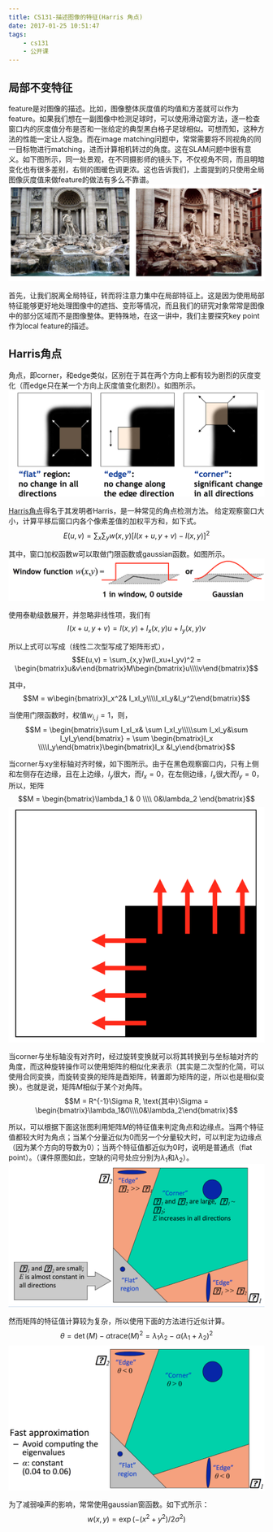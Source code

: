 ```yaml
---
title: CS131-描述图像的特征(Harris 角点)
date: 2017-01-25 10:51:47
tags:
    - cs131
    - 公开课
---
```



## 局部不变特征
feature是对图像的描述。比如，图像整体灰度值的均值和方差就可以作为feature。如果我们想在一副图像中检测足球时，可以使用滑动窗方法，逐一检查窗口内的灰度值分布是否和一张给定的典型黑白格子足球相似。可想而知，这种方法的性能一定让人捉急。而在image matching问题中，常常需要将不同视角的同一目标物进行matching，进而计算相机转过的角度。这在SLAM问题中很有意义。如下图所示，同一处景观，在不同摄影师的镜头下，不仅视角不同，而且明暗变化也有很多差别，右侧的图暖色调更浓。这也告诉我们，上面提到的只使用全局图像灰度值来做feature的做法有多么不靠谱。
![image matching example](/img/image_matching_hard.png)

首先，让我们脱离全局特征，转而将注意力集中在局部特征上。这是因为使用局部特征能够更好地处理图像中的遮挡、变形等情况，而且我们的研究对象常常是图像中的部分区域而不是图像整体。更特殊地，在这一讲中，我们主要探究key point作为local feature的描述。

## Harris角点
角点，即corner，和edge类似，区别在于其在两个方向上都有较为剧烈的灰度变化（而edge只在某一个方向上灰度值变化剧烈）。如图所示。
![what is corner](/img/what_is_corner.png)

[Harris角点](http://www.bmva.org/bmvc/1988/avc-88-023.pdf)得名于其发明者Harris，是一种常见的角点检测方法。
给定观察窗口大小，计算平移后窗口内各个像素差值的加权平方和，如下式。
$$E(u,v) = \sum_x\sum_yw(x,y)[I(x+u, y+v) - I(x,y)]^2$$

其中，窗口加权函数$w$可以取做门限函数或gaussian函数。如图所示。
![window function](/img/corner_window_fun.png)

使用泰勒级数展开，并忽略非线性项，我们有
$$I(x+u,y+v) = I(x,y) + I_x(x,y)u+I_y(x,y)v$$

所以上式可以写成（线性二次型写成了矩阵形式），
$$E(u,v) = \sum_{x,y}w(I_xu+I_yv)^2 = \begin{bmatrix}u&v\end{bmatrix}M\begin{bmatrix}u\\\\v\end{bmatrix}$$

其中，
$$M = w\begin{bmatrix}I_x^2& I_xI_y\\\\I_xI_y&I_y^2\end{bmatrix}$$

当使用门限函数时，权值$w_{i,j} = 1$，则，
$$M = \begin{bmatrix}\sum I_xI_x& \sum I_xI_y\\\\\sum I_xI_y&\sum I_yI_y\end{bmatrix} = \sum \begin{bmatrix}I_x \\\\I_y\end{bmatrix}\begin{bmatrix}I_x &I_y\end{bmatrix}$$

当corner与xy坐标轴对齐时候，如下图所示。由于在黑色观察窗口内，只有上侧和左侧存在边缘，且在上边缘，$I_y$很大，而$I_x=0$，在左侧边缘，$I_x$很大而$I_y = 0$，所以，矩阵
$$M = \begin{bmatrix}\lambda_1 & 0 \\\\ 0&\lambda_2 \end{bmatrix}$$
![M为对角阵](/img/corner_type_1.png)

当corner与坐标轴没有对齐时，经过旋转变换就可以将其转换到与坐标轴对齐的角度，而这种旋转操作可以使用矩阵的相似化来表示（其实是二次型的化简，可以使用合同变换，而旋转变换的矩阵是酉矩阵，转置即为矩阵的逆，所以也是相似变换）。也就是说，矩阵$M$相似于某个对角阵。
$$M = R^{-1}\Sigma R, \text{其中}\Sigma = \begin{bmatrix}\lambda_1&0\\\\0&\lambda_2\end{bmatrix}$$

所以，可以根据下面这张图利用矩阵$M$的特征值来判定角点和边缘点。当两个特征值都较大时为角点；当某个分量近似为0而另一个分量较大时，可以判定为边缘点（因为某个方向的导数为0）；当两个特征值都近似为0时，说明是普通点（flat point）。（课件原图如此，空缺的问号处应分别为$\lambda_1$和$\lambda_2$）。
![使用M矩阵特征值判定](/img/corner_judge.png)

 然而矩阵的特征值计算较为复杂，所以使用下面的方法进行近似计算。
 $$\theta = \det(M)-\alpha\text{trace}(M)^2 = \lambda_1\lambda_2-\alpha(\lambda_1+\lambda_2)^2$$
![使用theta判定](/img/corner_judge_2.png)

为了减弱噪声的影响，常常使用gaussian窗函数。如下式所示：
$$w(x,y) = \exp(-(x^2+y^2)/2\sigma^2)$$
